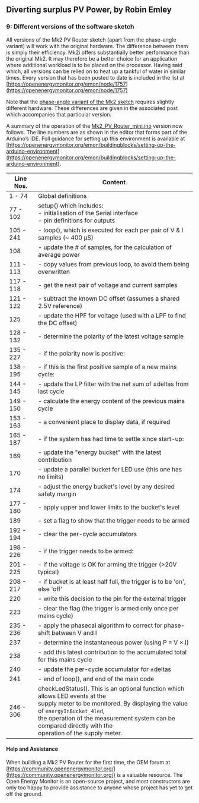 ## Diverting surplus PV Power, by Robin Emley

### 9: Different versions of the software sketch

All versions of the Mk2 PV Router sketch (apart from the phase-angle variant) will work with the original hardware. The difference between them is simply their efficiency. Mk2i offers substantially better performance than the original Mk2\. It may therefore be a better choice for an application where additional workload is to be placed on the processor. Having said which, all versions can be relied on to heat up a tankful of water in similar times. Every version that has been posted to date is included in the list at [https://openenergymonitor.org/emon/node/1757](https://openenergymonitor.org/emon/node/1757)

Note that the [phase-angle variant of the Mk2 sketch](files/Mk2_PV_phaseAngle.ino_.zip) requires slightly different hardware. These differences are given in the associated post which accompanies that particular version.

A summary of the operation of the [Mk2_PV_Router_mini.ino](files/Mk2_PV_Router_mini.ino_.zip) version now follows. The line numbers are as shown in the editor that forms part of the Arduino’s IDE. Full guidance for setting up this environment is available at [https://openenergymonitor.org/emon/buildingblocks/setting-up-the-arduino-environment](https://openenergymonitor.org/emon/buildingblocks/setting-up-the-arduino-environment).

|Line Nos.|Content|
|---------|-------|
|1 - 74|Global definitions|
|77 - 102|setup() which includes:<br>- initialisation of the Serial interface<br>- pin definitions for outputs|
|105 - 241|- loop(), which is executed for each per pair of V & I samples (~ 400 µS)|
|108|- update the # of samples, for the calculation of average power|
|111 - 113|- copy values from previous loop, to avoid them being overwritten|
|117 - 118|- get the next pair of voltage and current samples|
|121 - 122|- subtract the known DC offset (assumes a shared 2.5V reference)|
|125|- update the HPF for voltage (used with a LPF to find the DC offset)|
|128 - 132|- determine the polarity of the latest voltage sample|
|135 - 227|- if the polarity now is positive:|
|138 - 195|- if this is the first positive sample of a new mains cycle:|
|144 - 145|- update the LP filter with the net sum of ±deltas from last cycle|
|149 - 150|- calculate the energy content of the previous mains cycle|
|153 - 163|- a convenient place to display data, if required|
|165 - 187|- if the system has had time to settle since start-up:|
|169|- update the "energy bucket" with the latest contribution|
|170|- update a parallel bucket for LED use (this one has no limits)|
|174|- adjust the energy bucket's level by any desired safety margin|
|177 - 180|- apply upper and lower limits to the bucket's level|
|189|- set a flag to show that the trigger needs to be armed|
|192 - 194|- clear the per-cycle accumulators|
|198 - 226|- if the trigger needs to be armed:|
|201 - 225|- if the voltage is OK for arming the trigger (>20V typical)|
|208 - 217|- if bucket is at least half full, the trigger is to be 'on', else 'off'
|220|- write this decision to the pin for the external trigger|
|223|- clear the flag (the trigger is armed only once per mains cycle)
|235 - 236|- apply the phasecal algorithm to correct for phase-shift between V and I|
|237|- determine the instantaneous power (using P = V × I)|
|238|- add this latest contribution to the accumulated total for this mains cycle|
|240|- update the per-cycle accumulator for ±deltas|
|241|- end of loop(), and end of the main code|
|246 - 306|checkLedStatus(). This is an optional function which allows LED events at the<br>supply meter to be monitored. By displaying the value of `energyInBucket_4led`,<br>the operation of the measurement system can be compared directly with the<br>operation of the supply meter.|

#### Help and Assistance

When building a Mk2 PV Router for the first time, the OEM forum at [https://community.openenergymonitor.org/](https://community.openenergymonitor.org/) is a valuable resource. The Open Energy Monitor is an open-source project, and most constructors are only too happy to provide assistance to anyone whose project has yet to get off the ground.
